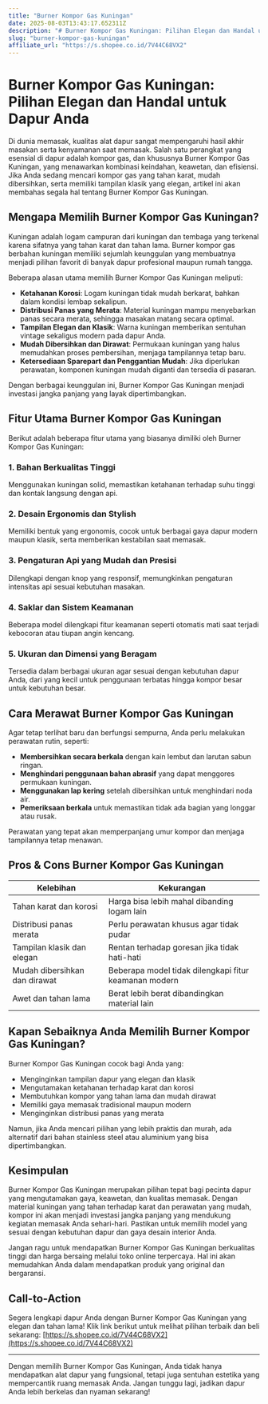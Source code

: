 ```yaml
---
title: "Burner Kompor Gas Kuningan"
date: 2025-08-03T13:43:17.652311Z
description: "# Burner Kompor Gas Kuningan: Pilihan Elegan dan Handal untuk Dapur Anda..."
slug: "burner-kompor-gas-kuningan"
affiliate_url: "https://s.shopee.co.id/7V44C68VX2"
---
```

# Burner Kompor Gas Kuningan: Pilihan Elegan dan Handal untuk Dapur Anda

Di dunia memasak, kualitas alat dapur sangat mempengaruhi hasil akhir masakan serta kenyamanan saat memasak. Salah satu perangkat yang esensial di dapur adalah kompor gas, dan khususnya Burner Kompor Gas Kuningan, yang menawarkan kombinasi keindahan, keawetan, dan efisiensi. Jika Anda sedang mencari kompor gas yang tahan karat, mudah dibersihkan, serta memiliki tampilan klasik yang elegan, artikel ini akan membahas segala hal tentang Burner Kompor Gas Kuningan.

## Mengapa Memilih Burner Kompor Gas Kuningan?

Kuningan adalah logam campuran dari kuningan dan tembaga yang terkenal karena sifatnya yang tahan karat dan tahan lama. Burner kompor gas berbahan kuningan memiliki sejumlah keunggulan yang membuatnya menjadi pilihan favorit di banyak dapur profesional maupun rumah tangga.

Beberapa alasan utama memilih Burner Kompor Gas Kuningan meliputi:

- **Ketahanan Korosi**: Logam kuningan tidak mudah berkarat, bahkan dalam kondisi lembap sekalipun.
- **Distribusi Panas yang Merata**: Material kuningan mampu menyebarkan panas secara merata, sehingga masakan matang secara optimal.
- **Tampilan Elegan dan Klasik**: Warna kuningan memberikan sentuhan vintage sekaligus modern pada dapur Anda.
- **Mudah Dibersihkan dan Dirawat**: Permukaan kuningan yang halus memudahkan proses pembersihan, menjaga tampilannya tetap baru.
- **Ketersediaan Sparepart dan Penggantian Mudah**: Jika diperlukan perawatan, komponen kuningan mudah diganti dan tersedia di pasaran.

Dengan berbagai keunggulan ini, Burner Kompor Gas Kuningan menjadi investasi jangka panjang yang layak dipertimbangkan.

## Fitur Utama Burner Kompor Gas Kuningan

Berikut adalah beberapa fitur utama yang biasanya dimiliki oleh Burner Kompor Gas Kuningan:

### 1. Bahan Berkualitas Tinggi

Menggunakan kuningan solid, memastikan ketahanan terhadap suhu tinggi dan kontak langsung dengan api.

### 2. Desain Ergonomis dan Stylish

Memiliki bentuk yang ergonomis, cocok untuk berbagai gaya dapur modern maupun klasik, serta memberikan kestabilan saat memasak.

### 3. Pengaturan Api yang Mudah dan Presisi

Dilengkapi dengan knop yang responsif, memungkinkan pengaturan intensitas api sesuai kebutuhan masakan.

### 4. Saklar dan Sistem Keamanan

Beberapa model dilengkapi fitur keamanan seperti otomatis mati saat terjadi kebocoran atau tiupan angin kencang.

### 5. Ukuran dan Dimensi yang Beragam

Tersedia dalam berbagai ukuran agar sesuai dengan kebutuhan dapur Anda, dari yang kecil untuk penggunaan terbatas hingga kompor besar untuk kebutuhan besar.

## Cara Merawat Burner Kompor Gas Kuningan

Agar tetap terlihat baru dan berfungsi sempurna, Anda perlu melakukan perawatan rutin, seperti:

- **Membersihkan secara berkala** dengan kain lembut dan larutan sabun ringan.
- **Menghindari penggunaan bahan abrasif** yang dapat menggores permukaan kuningan.
- **Menggunakan lap kering** setelah dibersihkan untuk menghindari noda air.
- **Pemeriksaan berkala** untuk memastikan tidak ada bagian yang longgar atau rusak.

Perawatan yang tepat akan memperpanjang umur kompor dan menjaga tampilannya tetap menawan.

## Pros & Cons Burner Kompor Gas Kuningan

| Kelebihan                           | Kekurangan                               |
|-------------------------------------|------------------------------------------|
| Tahan karat dan korosi             | Harga bisa lebih mahal dibanding logam lain |
| Distribusi panas merata             | Perlu perawatan khusus agar tidak pudar  |
| Tampilan klasik dan elegan         | Rentan terhadap goresan jika tidak hati-hati |
| Mudah dibersihkan dan dirawat     | Beberapa model tidak dilengkapi fitur keamanan modern |
| Awet dan tahan lama                | Berat lebih berat dibandingkan material lain |

## Kapan Sebaiknya Anda Memilih Burner Kompor Gas Kuningan?

Burner Kompor Gas Kuningan cocok bagi Anda yang:

- Menginginkan tampilan dapur yang elegan dan klasik
- Mengutamakan ketahanan terhadap karat dan korosi
- Membutuhkan kompor yang tahan lama dan mudah dirawat
- Memiliki gaya memasak tradisional maupun modern
- Menginginkan distribusi panas yang merata

Namun, jika Anda mencari pilihan yang lebih praktis dan murah, ada alternatif dari bahan stainless steel atau aluminium yang bisa dipertimbangkan.

## Kesimpulan

Burner Kompor Gas Kuningan merupakan pilihan tepat bagi pecinta dapur yang mengutamakan gaya, keawetan, dan kualitas memasak. Dengan material kuningan yang tahan terhadap karat dan perawatan yang mudah, kompor ini akan menjadi investasi jangka panjang yang mendukung kegiatan memasak Anda sehari-hari. Pastikan untuk memilih model yang sesuai dengan kebutuhan dapur dan gaya desain interior Anda.

Jangan ragu untuk mendapatkan Burner Kompor Gas Kuningan berkualitas tinggi dan harga bersaing melalui toko online terpercaya. Hal ini akan memudahkan Anda dalam mendapatkan produk yang original dan bergaransi.

## Call-to-Action

Segera lengkapi dapur Anda dengan Burner Kompor Gas Kuningan yang elegan dan tahan lama! Klik link berikut untuk melihat pilihan terbaik dan beli sekarang: [https://s.shopee.co.id/7V44C68VX2](https://s.shopee.co.id/7V44C68VX2)

---

Dengan memilih Burner Kompor Gas Kuningan, Anda tidak hanya mendapatkan alat dapur yang fungsional, tetapi juga sentuhan estetika yang mempercantik ruang memasak Anda. Jangan tunggu lagi, jadikan dapur Anda lebih berkelas dan nyaman sekarang!